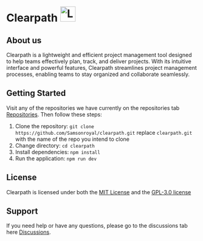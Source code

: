 # Clearpath <img src="https://github.com/Samsonroyal/Clearpath/assets/26835888/b04dfbba-fb7f-4afb-b1c5-f9d2ea27bbf7" alt="Logo" width="40" height="40" />

## About us

Clearpath is a lightweight and efficient project management tool designed to help teams effectively plan, track, and deliver projects. With its intuitive interface and powerful features, Clearpath streamlines project management processes, enabling teams to stay organized and collaborate seamlessly.

## Getting Started

Visit any of the repositories we have currently on the repositories tab [Repositories](https://github.com/orgs/Clearpath-HQ/repositories).
Then follow these steps:

1. Clone the repository: `git clone https://github.com/Samsonroyal/clearpath.git` replace `clearpath.git` with the name of the repo you intend to clone
2. Change directory: `cd clearpath`
3. Install dependencies: `npm install`
4. Run the application: `npm run dev`

## License

Clearpath is licensed under both the [MIT License](https://github.com/Clearpath-HQ/Clearpath_frontend?tab=MIT-1-ov-file) and the [GPL-3.0 license](https://github.com/Clearpath-HQ/Clearpath_backend?tab=GPL-3.0-1-ov-file)

## Support

If you need help or have any questions, please go to the discussions tab here [Discussions](https://github.com/orgs/Clearpath-HQ/discussions).
